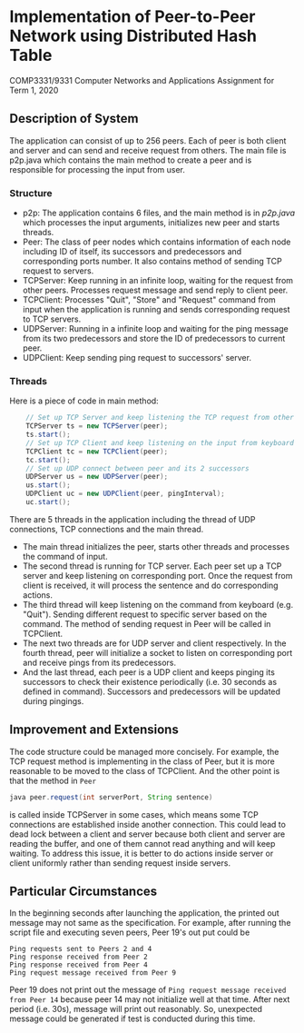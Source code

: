 # Implementation of Peer-to-Peer Network using Distributed Hash Table
COMP3331/9331 Computer Networks and Applications Assignment for Term 1, 2020
## Description of System
The application can consist of up to 256 peers. Each of peer is both client and server and can send and receive request from others. The main file is p2p.java which contains the main method to create a peer and is responsible for processing the input from user. 
### Structure
- p2p: The application contains 6 files, and the main method is in _p2p.java_ which processes the input arguments, initializes new peer and starts threads.
- Peer: The class of peer nodes which contains information of each node including ID of itself, its successors and predecessors and corresponding ports number. It also contains method of sending TCP request to servers.
- TCPServer: Keep running in an infinite loop, waiting for the request from other peers. Processes request message and send reply to client peer.
- TCPClient: Processes "Quit", "Store" and "Request" command from input when the application is running and sends corresponding request to TCP servers.
- UDPServer: Running in a infinite loop and waiting for the ping message from its two predecessors and store the ID of predecessors to current peer.
- UDPClient: Keep sending ping request to successors' server.
### Threads
Here is a piece of code in main method:
```java
    // Set up TCP Server and keep listening the TCP request from other peers
    TCPServer ts = new TCPServer(peer);
    ts.start();
    // Set up TCP Client and keep listening on the input from keyboard
    TCPClient tc = new TCPClient(peer);
    tc.start();
    // Set up UDP connect between peer and its 2 successors
    UDPServer us = new UDPServer(peer);
    us.start();
    UDPClient uc = new UDPClient(peer, pingInterval);
    uc.start();
```
There are 5 threads in the application including the thread of UDP connections, TCP connections and the main thread. 
- The main thread initializes the peer, starts other threads and processes the command of input.
- The second thread is running for TCP server. Each peer set up a TCP server and keep listening on corresponding port. Once the request from client is received, it will process the sentence and do corresponding actions.  
- The third thread will keep listening on the command from keyboard (e.g. "Quit"). Sending different request to specific server based on the command. The method of sending request in Peer will be called in TCPClient.
- The next two threads are for UDP server and client respectively. In the fourth thread, peer will initialize a socket to listen on corresponding port and receive pings from its predecessors.
- And the last thread, each peer is a UDP client and keeps pinging its successors to check their existence periodically (i.e. 30 seconds as defined in command). Successors and predecessors will be updated during pingings.

## Improvement and Extensions
The code structure could be managed more concisely. For example, the TCP request method is implementing in the class of Peer, but it is more reasonable to be moved to the class of TCPClient.
And the other point is that the method in ```Peer```
```java 
java peer.request(int serverPort, String sentence)
```
is called inside TCPServer in some cases, which means some TCP connections are established inside another connection. This could lead to dead lock between a client and server because both client and server are reading the buffer, and one of them cannot read anything and will keep waiting. To address this issue, it is better to do actions inside server or client uniformly rather than sending request inside servers. 


## Particular Circumstances
In the beginning seconds after launching the application, the printed out message may not same as the specification. For example, after running the script file and executing seven peers, Peer 19's out put could be
```
Ping requests sent to Peers 2 and 4
Ping response received from Peer 2
Ping response received from Peer 4
Ping request message received from Peer 9
```
Peer 19 does not print out the message of 
```Ping request message received from Peer 14``` because peer 14 may not initialize well at that time. After next period (i.e. 30s), message will print out reasonably. So, unexpected message could be generated if test is conducted during this time. 
